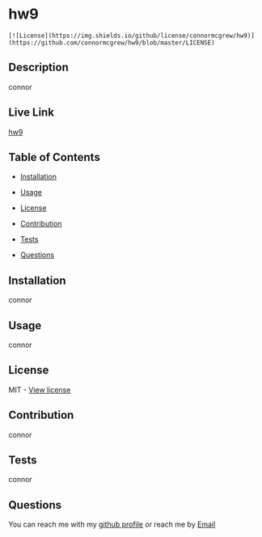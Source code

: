 
  # hw9
    
    [![License](https://img.shields.io/github/license/connormcgrew/hw9)](https://github.com/connormcgrew/hw9/blob/master/LICENSE)
    
    
  ## Description
  connor
  ## Live Link
  [hw9](connor)
  ## Table of Contents
  - [Installation](#installation)
  - [Usage](#usage)
  - [License](#license)
    
  - [Contribution](#contribution)
  - [Tests](#tests)
  - [Questions](#questions)
  ## Installation
  connor
  ## Usage
  connor
  ## License
  MIT
    - [View license](https://github.com/connormcgrew/hw9/blob/master/LICENSE)
    
  ## Contribution
  connor
  ## Tests
  connor
  ## Questions
  You can reach me with my [github profile](https://github.com/connormcgrew)
  or reach me by [Email](mailto:connor)

